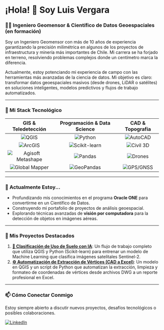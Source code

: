 # ¡Hola! 👋 Soy Luis Vergara

### 👨‍💻 Ingeniero Geomensor & Científico de Datos Geoespaciales (en formación)

Soy un Ingeniero Geomensor con más de 10 años de experiencia garantizando la precisión milimétrica en algunos de los proyectos de infraestructura y minería más importantes de Chile. Mi carrera se ha forjado en terreno, resolviendo problemas complejos donde un centímetro marca la diferencia.

Actualmente, estoy potenciando mi experiencia de campo con las herramientas más avanzadas de la ciencia de datos. Mi objetivo es claro: transformar datos geoespaciales masivos (desde drones, LiDAR o satélites) en soluciones inteligentes, modelos predictivos y flujos de trabajo automatizados.

---

### 🚀 Mi Stack Tecnológico

| GIS & Teledetección | Programación & Data Science | CAD & Topografía |
| :---: | :---: | :---: |
| ![QGIS](https://img.shields.io/badge/QGIS-589632?style=for-the-badge&logo=qgis&logoColor=white) | ![Python](https://img.shields.io/badge/Python-3776AB?style=for-the-badge&logo=python&logoColor=white) | ![AutoCAD](https://img.shields.io/badge/AutoCAD-F29B27?style=for-the-badge&logo=autocad&logoColor=white) |
| ![ArcGIS](https://img.shields.io/badge/ArcGIS-007AC2?style=for-the-badge&logo=esri&logoColor=white) | ![Scikit-learn](https://img.shields.io/badge/scikit--learn-F7931E?style=for-the-badge&logo=scikit-learn&logoColor=white) | ![Civil 3D](https://img.shields.io/badge/Civil_3D-A0A0A0?style=for-the-badge&logo=autodesk&logoColor=white) |
| ![Agisoft Metashape](https://img.shields.io/badge/Metashape-0078D4?style=for-the-badge) | ![Pandas](https://img.shields.io/badge/Pandas-150458?style=for-the-badge&logo=pandas&logoColor=white) | ![Drones](https://img.shields.io/badge/Drones-000000?style=for-the-badge&logo=dji&logoColor=white) |
| ![Global Mapper](https://img.shields.io/badge/Global_Mapper-4682B4?style=for-the-badge) | ![GeoPandas](https://img.shields.io/badge/GeoPandas-13925E?style=for-the-badge) | ![GPS/GNSS](https://img.shields.io/badge/GPS/GNSS-4CAF50?style=for-the-badge) |

---

### 🌱 Actualmente Estoy...

* Profundizando mis conocimientos en el programa **Oracle ONE** para convertirme en un Científico de Datos.
* Construyendo mi portafolio de proyectos de análisis geoespacial.
* Explorando técnicas avanzadas de **visión por computadora** para la detección de objetos en imágenes aéreas.

---

### 🔭 Mis Proyectos Destacados

1.  **[🤖 Clasificación de Uso de Suelo con IA](https://github.com/lalberto-vergaram/AI-Land-Use-Classification)**: Un flujo de trabajo completo que utiliza QGIS y Python (Scikit-learn) para entrenar un modelo de Machine Learning que clasifica imágenes satelitales Sentinel-2.
2.  **[⚙️ Automatización de Extracción de Vértices (CAD a Excel)](https://github.com/lalberto-vergaram/QGIS-CAD-Vertex-Automation)**: Un modelo en QGIS y un script de Python que automatizan la extracción, limpieza y formateo de coordenadas de vértices desde archivos DWG a un reporte profesional en Excel.

---

### 📫 Cómo Conectar Conmigo

Estoy siempre abierto a discutir nuevos proyectos, desafíos tecnológicos o posibles colaboraciones.

[![LinkedIn](https://img.shields.io/badge/LinkedIn-0077B5?style=for-the-badge&logo=linkedin&logoColor=white)](https://www.linkedin.com/in/luis-vergara-morales/)
